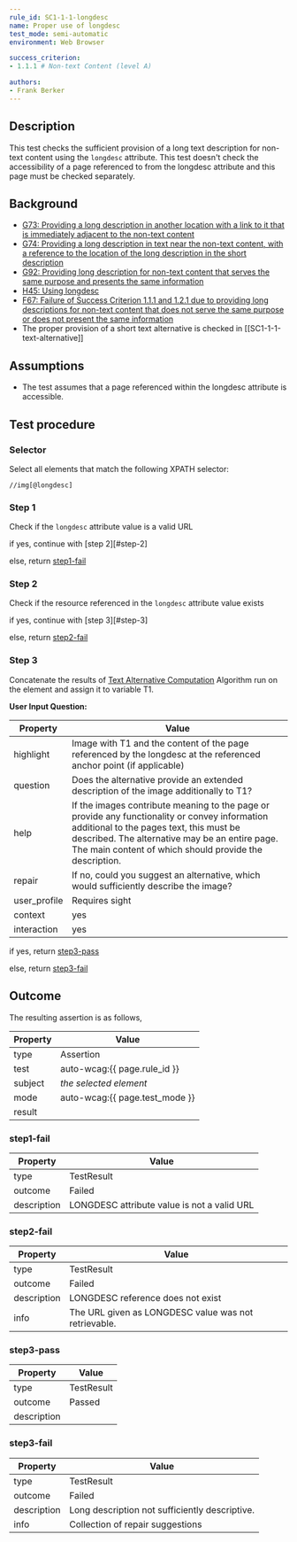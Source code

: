 ```yaml
---
rule_id: SC1-1-1-longdesc
name: Proper use of longdesc
test_mode: semi-automatic
environment: Web Browser

success_criterion:
- 1.1.1 # Non-text Content (level A)

authors:
- Frank Berker
---
```


## Description

This test checks the sufficient provision of a long text description for non-text content using the `longdesc` attribute. This test doesn't check the accessibility of a page referenced to from the longdesc attribute and this page must be checked separately.

## Background

- [G73: Providing a long description in another location with a link to it that is immediately adjacent to the non-text content](http://www.w3.org/TR/2014/NOTE-WCAG20-TECHS-20140916/G73)
- [G74: Providing a long description in text near the non-text content, with a reference to the location of the long description in the short description](http://www.w3.org/TR/2014/NOTE-WCAG20-TECHS-20140916/G74)
- [G92: Providing long description for non-text content that serves the same purpose and presents the same information](http://www.w3.org/TR/2014/NOTE-WCAG20-TECHS-20140916/G92)
- [H45: Using longdesc](http://www.w3.org/TR/2014/NOTE-WCAG20-TECHS-20140916/H45)
- [F67: Failure of Success Criterion 1.1.1 and 1.2.1 due to providing long descriptions for non-text content that does not serve the same purpose or does not present the same information](http://www.w3.org/TR/2014/NOTE-WCAG20-TECHS-20140916/F67)
- The proper provision of a short text alternative is checked in [[SC1-1-1-text-alternative]]

## Assumptions

- The test assumes that a page referenced within the longdesc attribute is accessible.

## Test procedure

### Selector

Select all elements that match the following XPATH selector:

    //img[@longdesc]

### Step 1

Check if the `longdesc` attribute value is a valid URL

if yes, continue with [step 2][#step-2]

else, return [step1-fail](#step1-fail)

### Step 2

Check if the resource referenced in the `longdesc` attribute value exists

if yes, continue with [step 3][#step-3]

else, return [step2-fail](#step2-fail)

### Step 3

Concatenate the results of [Text Alternative Computation][TXTALT] Algorithm run on the element and assign it to variable T1.

**User Input Question:**

| Property     | Value
|--------------|---------
| highlight    | Image with T1 and the content of the page referenced by the longdesc  at the referenced anchor point (if applicable)
| question     | Does the alternative provide an extended description of the image additionally to T1?
| help         | If the images contribute meaning to the page or provide any functionality or convey information additional to the pages text, this must be described. The alternative may be an entire page. The main content of which should provide the description.
| repair       | If no, could you suggest an alternative, which would sufficiently describe the image?
| user_profile | Requires sight
| context      | yes
| interaction  | yes

if yes, return [step3-pass](#step3-pass)

else, return [step3-fail](#step3-fail)

## Outcome

The resulting assertion is as follows,

| Property | Value
|----------|----------
| type     | Assertion
| test     | auto-wcag:{{ page.rule_id }}
| subject  | *the selected element*
| mode     | auto-wcag:{{ page.test_mode }}
| result   | <One TestResult from below>

###  step1-fail

| Property    | Value
|-------------|----------
| type        | TestResult
| outcome     | Failed
| description | LONGDESC attribute value is not a valid URL

###  step2-fail

| Property    | Value
|-------------|----------
| type        | TestResult
| outcome     | Failed
| description | LONGDESC reference does not exist
| info        | The URL given as LONGDESC value was not retrievable.

###  step3-pass

| Property    | Value
|-------------|----------
| type        | TestResult
| outcome     | Passed
| description |

###  step3-fail

| Property    | Value
|-------------|----------
| type        | TestResult
| outcome     | Failed
| description | Long description not sufficiently descriptive.
| info        | Collection of repair suggestions

[TXTALT]: ../pages/algorithms/text-alternative-compute.html